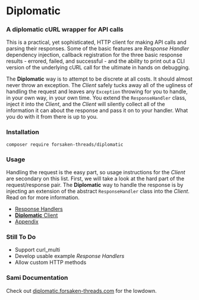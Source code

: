 # Diplomatic

### A diplomatic cURL wrapper for API calls

This is a practical, yet sophisticated, HTTP client for making API calls and parsing their responses.  Some of the basic features are *Response Handler* dependency injection, callback registration for the three basic response results - errored, failed, and successful - and the ability to print out a CLI version of the underlying cURL call for the ultimate in hands on debugging.

The **Diplomatic** way is to attempt to be discrete at all costs. It should almost never throw an exception. The *Client* safely tucks away all of the ugliness of handling the request and leaves any `Exception` throwing for you to handle, in your own way, in your own time. You extend the `ResponseHandler` class, inject it into the *Client*, and the *Client* will silently collect all of the information it can about the response and pass it on to your handler. What you do with it from there is up to you.
     
### Installation

`composer require forsaken-threads/diplomatic`

### Usage

Handling the request is the easy part, so usage instructions for the *Client* are secondary on this list.  First, we will take a look at the hard part of the request/response pair.  The **Diplomatic** way to handle the response is by injecting an extension of the abstract `ResponseHandler` class into the *Client*.  Read on for more information.

* [Response Handlers](./documentation/ResponseHandler.md)
* [**Diplomatic** Client](./documentation/Client.md)
* [Appendix](./documentation/Appendix.md)


### Still To Do

* Support curl_multi
* Develop usable example *Response Handlers*
* Allow custom HTTP methods

### Sami Documentation

Check out [diplomatic.forsaken-threads.com](http://diplomatic.forsaken-threads.com) for the lowdown.